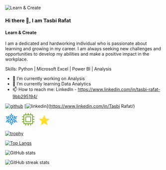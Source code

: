 ![Learn & Create](https://media.licdn.com/dms/image/D5603AQFLPJiM18niAQ/profile-displayphoto-shrink_800_800/0/1708008653155?e=1717027200&v=beta&t=dFmxNFtXYWHNR2fnxkyvVLILobRqkJVBorW4Xg3If7w)

### Hi there 👋, I am Tasbi Rafat
#### Learn & Create
I am a dedicated and hardworking individual who is passionate about learning and growing in my career. I am always seeking new challenges and opportunities to develop my abilities and make a positive impact in the workplace.

Skills: Python | Microsoft Excel | Power BI | Analysis

- 🔭 I’m currently working on Analysis 
- 🌱 I’m currently learning Data Analytics 
- 📫 How to reach me: LinkedIn - https://www.linkedin.com/in/tasbi-rafat-9bb295194/ 


[<img src='https://cdn.jsdelivr.net/npm/simple-icons@3.0.1/icons/github.svg' alt='github' height='40'>](https://github.com/TasbiRafat)  [<img src='https://cdn.jsdelivr.net/npm/simple-icons@3.0.1/icons/linkedin.svg' alt='linkedin' height='40'>](https://www.linkedin.com/in/Tasbi Rafat/)  

<a href='https://archiveprogram.github.com/'><img src='https://raw.githubusercontent.com/acervenky/animated-github-badges/master/assets/acbadge.gif' width='40' height='40'></a> <a href='https://docs.github.com/en/developers'><img src='https://raw.githubusercontent.com/acervenky/animated-github-badges/master/assets/devbadge.gif' width='40' height='40'></a> <a href='https://stars.github.com/'><img src='https://raw.githubusercontent.com/acervenky/animated-github-badges/master/assets/starbadge.gif' width='35' height='35'></a> 

[![trophy](https://github-profile-trophy.vercel.app/?username=TasbiRafat)](https://github.com/ryo-ma/github-profile-trophy)

[![Top Langs](https://github-readme-stats.vercel.app/api/top-langs/?username=TasbiRafat)](https://github.com/anuraghazra/github-readme-stats)

![GitHub stats](https://github-readme-stats.vercel.app/api?username=TasbiRafat&show_icons=true)  

![GitHub streak stats](https://streak-stats.demolab.com/?user=TasbiRafat)  

